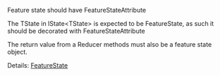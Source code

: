 Feature state should have FeatureStateAttribute

The TState in IState&lt;TState&gt; is expected to be FeatureState,
as such it should be decorated with FeatureStateAttribute

The return value from a Reducer methods must also be a feature state object.

Details: [FeatureState](https://github.com/mrpmorris/Fluxor/tree/master/Source/Tutorials/01-BasicConcepts/01A-StateActionsReducersTutorial#user-content-adding-state-to-the-store)
